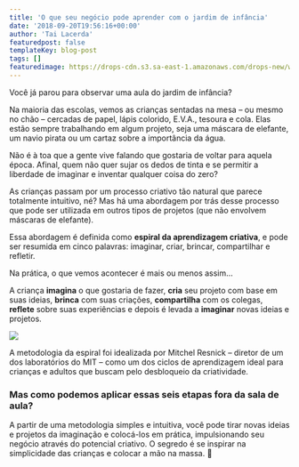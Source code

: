 ```yaml
---
title: 'O que seu negócio pode aprender com o jardim de infância'
date: '2018-09-20T19:56:16+00:00'
author: 'Tai Lacerda'
featuredpost: false
templateKey: blog-post
tags: []
featuredimage: https://drops-cdn.s3.sa-east-1.amazonaws.com/drops-new/wp-content/uploads/2018/09/20211441/aprendizagem-150x150.png
---
```

Você já parou para observar uma aula do jardim de infância?

Na maioria das escolas, vemos as crianças sentadas na mesa – ou mesmo no chão – cercadas de papel, lápis colorido, E.V.A., tesoura e cola. Elas estão sempre trabalhando em algum projeto, seja uma máscara de elefante, um navio pirata ou um cartaz sobre a importância da água.

Não é à toa que a gente vive falando que gostaria de voltar para aquela época. Afinal, quem não quer sujar os dedos de tinta e se permitir a liberdade de imaginar e inventar qualquer coisa do zero?

As crianças passam por um processo criativo tão natural que parece totalmente intuitivo, né? Mas há uma abordagem por trás desse processo que pode ser utilizada em outros tipos de projetos (que não envolvem máscaras de elefante).

Essa abordagem é definida como **espiral da aprendizagem criativa**, e pode ser resumida em cinco palavras: imaginar, criar, brincar, compartilhar e refletir.

Na prática, o que vemos acontecer é mais ou menos assim…

A criança **imagina** o que gostaria de fazer, **cria** seu projeto com base em suas ideias, **brinca** com suas criações, **compartilha** com os colegas, **reflete** sobre suas experiências e depois é levada a **imaginar** novas ideias e projetos.

![](https://descola.org/drops/wp-content/uploads/2018/09/espiral-da-criatividade-1024x933.jpg)

A metodologia da espiral foi idealizada por Mitchel Resnick – diretor de um dos laboratórios do MIT – como um dos ciclos de aprendizagem ideal para crianças e adultos que buscam pelo desbloqueio da criatividade.

### Mas como podemos aplicar essas seis etapas fora da sala de aula?

<script>(function(d,s,id){var js,fjs=d.getElementsByTagName(s)[0];if(d.getElementById(id))return;js=d.createElement(s);js.id=id;js.src='https://embed.playbuzz.com/sdk.js';fjs.parentNode.insertBefore(js,fjs);}(document,'script','playbuzz-sdk'));</script>

<div class="playbuzz" data-id="fb52f7f8-6e9c-48c8-b12e-aed3d22eae8f" data-show-info="false" data-show-share="false"></div>A partir de uma metodologia simples e intuitiva, você pode tirar novas ideias e projetos da imaginação e colocá-los em prática, impulsionando seu negócio através do potencial criativo. O segredo é se inspirar na simplicidade das crianças e colocar a mão na massa. 🙂